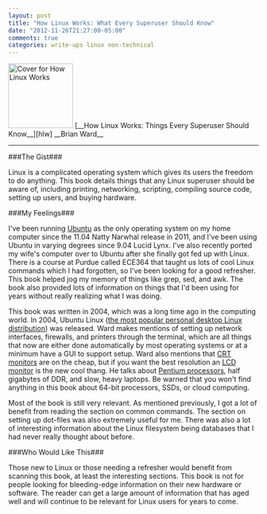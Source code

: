```yaml
---
layout: post
title: "How Linux Works: What Every Superuser Should Know"
date: "2012-11-26T21:27:00-05:00"
comments: true
categories: write-ups linux non-technical
---
```


<img src="http://books.gigaimg.com/avaxhome/77/6b/000c6b77_medium.jpeg" style="border: 0" width="130px" title="How Linux Works" alt="Cover for How Linux Works" />  
[__How Linux Works: Things Every Superuser Should Know__][hlw]  
__Brian Ward__

[hlw]: http://www.amazon.com/gp/product/1593270356/ref=as_li_ss_tl?ie=UTF8&camp=1789&creative=390957&creativeASIN=1593270356&linkCode=as2&tag=larpriandthee-20

------

###The Gist###

Linux is a complicated operating system which gives its users the freedom to do anything. This book details things that any Linux superuser should be aware of, including printing, networking, scripting, compiling source code, setting up users, and buying hardware.

###My Feelings###

I've been running [Ubuntu][ubu] as the only operating system on my home computer since the 11.04 Natty Narwhal release in 2011, and I've been using Ubuntu in varying degrees since 9.04 Lucid Lynx. I've also recently ported my wife's computer over to Ubuntu after she finally got fed up with Linux. There is a course at Purdue called ECE364 that taught us lots of cool Linux commands which I had forgotten, so I've been looking for a good refresher. This book helped jog my memory of things like grep, sed, and awk. The book also provided lots of information on things that I'd been using for years without really realizing what I was doing.

[ubu]: http://ubuntu.com/

This book was written in 2004, which was a long time ago in the computing world. In 2004, Ubuntu Linux ([the most popular personal desktop Linux distribution][pop]) was released. Ward makes mentions of setting up network interfaces, firewalls, and printers through the terminal, which are all things that now are either done automatically by most operating systems or at a minimum have a GUI to support setup. Ward also mentions that [CRT monitors][crt] are on the cheap, but if you want the best resolution an [LCD monitor][lcd] is the new cool thang. He talks about [Pentium processors][pen], half gigabytes of DDR, and slow, heavy laptops. Be warned that you won't find anything in this book about 64-bit processors, SSDs, or cloud computing.

[pop]: http://www.pcworld.com/article/254516/which_linux_distro_is_fairest_of_them_all_ubuntu_survey_says.html
[crt]: http://en.wikipedia.org/wiki/Cathode_ray_tube
[lcd]: http://en.wikipedia.org/wiki/Lcd
[pen]: http://en.wikipedia.org/wiki/Pentium

Most of the book is still very relevant. As mentioned previously, I got a lot of benefit from reading the section on common commands. The section on setting up dot-files was also extremely useful for me. There was also a lot of interesting information about the Linux filesystem being databases that I had never really thought about before.

###Who Would Like This###

Those new to Linux or those needing a refresher would benefit from scanning this book, at least the interesting sections. This book is not for people looking for bleeding-edge information on their new hardware or software. The reader can get a large amount of information that has aged well and will continue to be relevant for Linux users for years to come.
